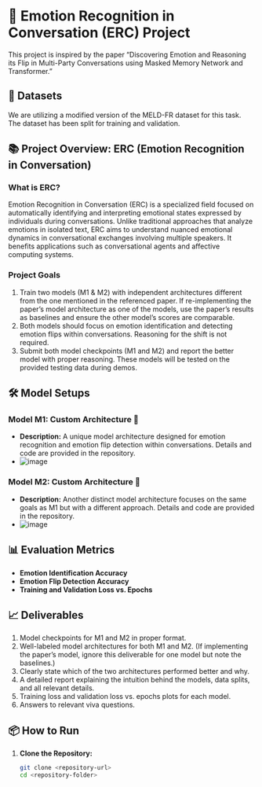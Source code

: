# 📝 Emotion Recognition in Conversation (ERC) Project

This project is inspired by the paper “Discovering Emotion and Reasoning its Flip in Multi-Party Conversations using Masked Memory Network and Transformer.”

## 📂 Datasets
We are utilizing a modified version of the MELD-FR dataset for this task. The dataset has been split for training and validation.

## 📚 Project Overview: ERC (Emotion Recognition in Conversation)

### What is ERC?
Emotion Recognition in Conversation (ERC) is a specialized field focused on automatically identifying and interpreting emotional states expressed by individuals during conversations. Unlike traditional approaches that analyze emotions in isolated text, ERC aims to understand nuanced emotional dynamics in conversational exchanges involving multiple speakers. It benefits applications such as conversational agents and affective computing systems.

### Project Goals
1. Train two models (M1 & M2) with independent architectures different from the one mentioned in the referenced paper. If re-implementing the paper’s model architecture as one of the models, use the paper’s results as baselines and ensure the other model’s scores are comparable.
2. Both models should focus on emotion identification and detecting emotion flips within conversations. Reasoning for the shift is not required.
3. Submit both model checkpoints (M1 and M2) and report the better model with proper reasoning. These models will be tested on the provided testing data during demos.

## 🛠️ Model Setups

### Model M1: Custom Architecture 🧠
- **Description:** A unique model architecture designed for emotion recognition and emotion flip detection within conversations. Details and code are provided in the repository.
- ![image](https://github.com/user-attachments/assets/0d8de107-66df-4c11-9659-63f549b37636)


### Model M2: Custom Architecture 🧠
- **Description:** Another distinct model architecture focuses on the same goals as M1 but with a different approach. Details and code are provided in the repository.
- ![image](https://github.com/user-attachments/assets/3808c59d-2ef3-44a8-9b9a-7ca7f4ac5489)


## 📊 Evaluation Metrics
- **Emotion Identification Accuracy**
- **Emotion Flip Detection Accuracy**
- **Training and Validation Loss vs. Epochs**

## 📈 Deliverables
1. Model checkpoints for M1 and M2 in proper format.
2. Well-labeled model architectures for both M1 and M2. (If implementing the paper’s model, ignore this deliverable for one model but note the baselines.)
3. Clearly state which of the two architectures performed better and why.
4. A detailed report explaining the intuition behind the models, data splits, and all relevant details.
5. Training loss and validation loss vs. epochs plots for each model.
6. Answers to relevant viva questions.

## 📦 How to Run
1. **Clone the Repository:**
   ```sh
   git clone <repository-url>
   cd <repository-folder>
